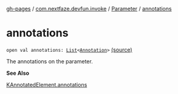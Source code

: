[gh-pages](../../index.md) / [com.nextfaze.devfun.invoke](../index.md) / [Parameter](index.md) / [annotations](./annotations.md)

# annotations

`open val annotations: `[`List`](https://kotlinlang.org/api/latest/jvm/stdlib/kotlin.collections/-list/index.html)`<`[`Annotation`](https://kotlinlang.org/api/latest/jvm/stdlib/kotlin/-annotation/index.html)`>` [(source)](https://github.com/NextFaze/dev-fun/tree/master/devfun/src/main/java/com/nextfaze/devfun/invoke/View.kt#L50)

The annotations on the parameter.

**See Also**

[KAnnotatedElement.annotations](https://kotlinlang.org/api/latest/jvm/stdlib/kotlin.reflect/-k-annotated-element/annotations.html)

